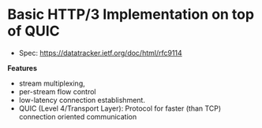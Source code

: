 # Basic HTTP/3 Implementation on top of QUIC

* Spec: https://datatracker.ietf.org/doc/html/rfc9114

**Features**
* stream multiplexing, 
* per-stream flow control
* low-latency connection establishment. 
* QUIC (Level 4/Transport Layer): Protocol for faster (than TCP) connection oriented communication